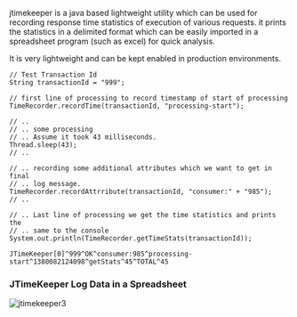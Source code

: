jtimekeeper is a java based lightweight utility which can be used for recording response time statistics of execution of various requests. it prints the statistics in a delimited format which can be easily imported in a spreadsheet program (such as excel) for quick analysis.

It is very lightweight and can be kept enabled in production environments.

```
// Test Transaction Id
String transactionId = "999";

// first line of processing to record timestamp of start of processing
TimeRecorder.recordTime(transactionId, "processing-start");

// ..
// .. some processing 
// .. Assume it took 43 milliseconds.
Thread.sleep(43);
// ..

// .. recording some additional attributes which we want to get in final
// .. log message.
TimeRecorder.recordAttrribute(transactionId, "consumer:" + "985");
// ..

// .. Last line of processing we get the time statistics and prints the
// .. same to the console
System.out.println(TimeRecorder.getTimeStats(transactionId));

```

`JTimeKeeper[0]^999^OK^consumer:985^processing-start^1380082124098^getStats^45^TOTAL^45`

### JTimeKeeper Log Data in a Spreadsheet ###
<img src='https://jtimekeeper.googlecode.com/svn/wiki/images/jtimekeeper3.png' title='jtimekeeper3' />